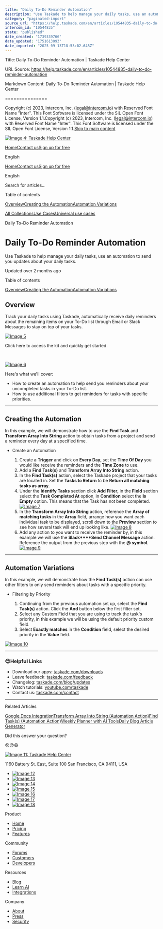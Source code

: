 ```yaml
---
title: "Daily To-Do Reminder Automation"
description: "Use Taskade to help manage your daily tasks, use an automation to send you updates about your daily tasks."
category: "paginated-import"
source_url: "https://help.taskade.com/en/articles/10544835-daily-to-do-reminder-automation"
intercom_id: "10544835"
state: "published"
date_created: "1739339766"
date_updated: "1751613093"
date_imported: "2025-09-13T18:53:02.648Z"
---
```


Title: Daily To-Do Reminder Automation | Taskade Help Center

URL Source: https://help.taskade.com/en/articles/10544835-daily-to-do-reminder-automation

Markdown Content:
Daily To-Do Reminder Automation | Taskade Help Center

===============

Copyright (c) 2023, Intercom, Inc. (legal@intercom.io) with Reserved Font Name "Inter". This Font Software is licensed under the SIL Open Font License, Version 1.1.Copyright (c) 2023, Intercom, Inc. (legal@intercom.io) with Reserved Font Name "Inter". This Font Software is licensed under the SIL Open Font License, Version 1.1.[Skip to main content](https://help.taskade.com/en/articles/10544835-daily-to-do-reminder-automation#main-content)

[![Image 4: Taskade Help Center](https://downloads.intercomcdn.com/i/o/490280/d14603621e78c833c2d0e66f/2d1230f35f3009fff25b2989e93312a5.png)](https://help.taskade.com/en/)

[Home](https://www.taskade.com/)[Contact us](https://www.taskade.com/contact)[Sign up for free](https://www.taskade.com/signup)

English

[Home](https://www.taskade.com/)[Contact us](https://www.taskade.com/contact)[Sign up for free](https://www.taskade.com/signup)

English

Search for articles... 

Table of contents

[Overview](https://help.taskade.com/en/articles/10544835-daily-to-do-reminder-automation#h_47cdb2b1d3)[Creating the Automation](https://help.taskade.com/en/articles/10544835-daily-to-do-reminder-automation#h_815143ff11)[Automation Variations](https://help.taskade.com/en/articles/10544835-daily-to-do-reminder-automation#h_065a59450c)

[All Collections](https://help.taskade.com/en/)[Use Cases](https://help.taskade.com/en/collections/8400901-use-cases)[Universal use cases](https://help.taskade.com/en/collections/10604075-universal-use-cases)

Daily To-Do Reminder Automation

Daily To-Do Reminder Automation
===============================

Use Taskade to help manage your daily tasks, use an automation to send you updates about your daily tasks.

Updated over 2 months ago

Table of contents

[Overview](https://help.taskade.com/en/articles/10544835-daily-to-do-reminder-automation#h_47cdb2b1d3)[Creating the Automation](https://help.taskade.com/en/articles/10544835-daily-to-do-reminder-automation#h_815143ff11)[Automation Variations](https://help.taskade.com/en/articles/10544835-daily-to-do-reminder-automation#h_065a59450c)

Overview
--------

Track your daily tasks using Taskade, automatically receive daily reminders about the remaining items on your To-Do list through Email or Slack Messages to stay on top of your tasks.

[![Image 5](https://downloads.intercomcdn.com/i/o/plyqw4hf/1376615010/6a889d5bf02374a39ce4a60e6cc8/CleanShot+2025-02-12+at+15_46_20%402x.png?expires=1757791800&signature=fbce5fb7319d00a26999e0778875ef5f4092ad9cbe5bf724bf6ca690533cd97c&req=dSMgEM9%2FmIFeWfMW1HO4zV4dlcxUSvt%2FlIxn4%2BxIuCLmOpWLSGNfSouLH1S3%0A%2Bbv4a2qA8r0Gr2Lmhi8%3D%0A)](https://downloads.intercomcdn.com/i/o/plyqw4hf/1376615010/6a889d5bf02374a39ce4a60e6cc8/CleanShot+2025-02-12+at+15_46_20%402x.png?expires=1757791800&signature=fbce5fb7319d00a26999e0778875ef5f4092ad9cbe5bf724bf6ca690533cd97c&req=dSMgEM9%2FmIFeWfMW1HO4zV4dlcxUSvt%2FlIxn4%2BxIuCLmOpWLSGNfSouLH1S3%0A%2Bbv4a2qA8r0Gr2Lmhi8%3D%0A)

Click here to access the kit and quickly get started.

​

[![Image 6](https://downloads.intercomcdn.com/i/o/plyqw4hf/1583688093/0c465886bb7aef01b061a9bf941a/ADD+TO+WORKSPACE1.png?expires=1757791800&signature=fb4d9daba2805817e70f17f85e75e9a6ea840ff6ae42e14b8f07e92f1e266a88&req=dSUvFc92lYFWWvMW1HO4zV6h9aCcosHjpqZPGws9S63zIq4WWwfOmqiItKcL%0Ag1boiAymZKcpl7XiX0Q%3D%0A)](https://www.taskade.com/k/01JKWJ5MAT7V3A0C71EZTKFCXX)

Here's what we'll cover:

*   How to create an automation to help send you reminders about your uncompleted tasks in your To-Do list.  
*   How to use additional filters to get reminders for tasks with specific priorities. 

* * *

Creating the Automation
-----------------------

In this example, we will demonstrate how to use the **Find Task** and **Transform Array Into String** action to obtain tasks from a project and send a reminder every day at a specified time.

*   Create an Automation  

    1.   Create a **Trigger** and click on **Every Day**, set the **Time Of Day** you would like receive the reminders and the **Time Zone** to use.  
    2.   Add a **Find Task(s)** and **Transform Array Into String** action.  
    3.   In the **Find Task(s)** action, select the Taskade project that your tasks are located in. Set the **Tasks to Return** to be **Return all matching tasks as array**.  
    4.   Under the **Identify Tasks** section click **Add Filter**, in the **Field** section select the **Task Completed At** option, in **Condition** select the **Is Empty** option. This means that the Task has not been completed.  [![Image 7](https://downloads.intercomcdn.com/i/o/plyqw4hf/1376611777/0d42e885924e556391acbf8095b8/CleanShot+2025-02-12+at+15_43_10%402x.png?expires=1757791800&signature=c6275c6b94a628b6d9a451babee9e02ce9a7f4d240212ebd48c01a73a0c21f6b&req=dSMgEM9%2FnIZYXvMW1HO4zcw2mwtiZ98dxSbGeoHS%2BI3Zh%2B%2B4zDznMDckXTSJ%0ApviN%0A)](https://downloads.intercomcdn.com/i/o/plyqw4hf/1376611777/0d42e885924e556391acbf8095b8/CleanShot+2025-02-12+at+15_43_10%402x.png?expires=1757791800&signature=c6275c6b94a628b6d9a451babee9e02ce9a7f4d240212ebd48c01a73a0c21f6b&req=dSMgEM9%2FnIZYXvMW1HO4zcw2mwtiZ98dxSbGeoHS%2BI3Zh%2B%2B4zDznMDckXTSJ%0ApviN%0A)  
    5.   In the **Transform Array Into String** action, reference the **Array of matching tasks** in the **Array** field, arrange how you want each individual task to be displayed, scroll down to the **Preview** section to see how several task will end up looking like.  [![Image 8](https://downloads.intercomcdn.com/i/o/plyqw4hf/1376613269/d0c2275a04887034c97adb46532c/CleanShot+2025-02-12+at+15_44_46%402x.png?expires=1757791800&signature=d630746d93b94ab3b398a7d2a62dfc5bb31a3cf955b171d363d1fec2fcd756d0&req=dSMgEM9%2FnoNZUPMW1HO4zYyikOE0G1x9psftcXdMiCdY66dBP7ldRCF8XjJV%0AnpmW%0A)](https://downloads.intercomcdn.com/i/o/plyqw4hf/1376613269/d0c2275a04887034c97adb46532c/CleanShot+2025-02-12+at+15_44_46%402x.png?expires=1757791800&signature=d630746d93b94ab3b398a7d2a62dfc5bb31a3cf955b171d363d1fec2fcd756d0&req=dSMgEM9%2FnoNZUPMW1HO4zYyikOE0G1x9psftcXdMiCdY66dBP7ldRCF8XjJV%0AnpmW%0A)  
    6.   Add any action to you want to receive the reminder by, in this example we will use the **Slack****Send Channel Message** action. Reference the output from the previous step with the **@ symbol**.  [![Image 9](https://downloads.intercomcdn.com/i/o/plyqw4hf/1376613763/d9bac64f4e145985b704b1a22b23/CleanShot+2025-02-12+at+15_45_14%402x.png?expires=1757791800&signature=9f79f7a422d35d362f0ff84ba06975a53d5bb0e05352ddb9b42403c24b00cf97&req=dSMgEM9%2FnoZZWvMW1HO4zS17nE0iJqAxSO%2BhZlEEcy8IwmMKzUc14XCK5QNy%0AsVx0%0A)](https://downloads.intercomcdn.com/i/o/plyqw4hf/1376613763/d9bac64f4e145985b704b1a22b23/CleanShot+2025-02-12+at+15_45_14%402x.png?expires=1757791800&signature=9f79f7a422d35d362f0ff84ba06975a53d5bb0e05352ddb9b42403c24b00cf97&req=dSMgEM9%2FnoZZWvMW1HO4zS17nE0iJqAxSO%2BhZlEEcy8IwmMKzUc14XCK5QNy%0AsVx0%0A)  

* * *

Automation Variations
---------------------

In this example, we will demonstrate how the **Find Task(s)** action can use other filters to only send reminders about tasks with a specific priority.

*   Filtering by Priority  

    1.   Continuing from the previous automation set up, select the **Find Task(s)** action. Click the **And** button below the first filter set.  
    2.   Select any [Custom Field](https://intercom.help/taskade/en/articles/9767679-custom-fields) that you are using to track the task's priority, in this example we will be using the default priority custom field.  
    3.   Select **Exactly matches** in the **Condition** field, select the desired priority in the **Value** field. 

[![Image 10](https://downloads.intercomcdn.com/i/o/plyqw4hf/1376616173/08be83ca6898927787ca13230740/CleanShot+2025-02-12+at+15_47_28%402x.png?expires=1757791800&signature=d55e667cdd0f64eb3890b8a838afd93c30319bc46a2fe4921115f0de39d2767c&req=dSMgEM9%2Fm4BYWvMW1HO4zevE26jGpV%2B9EbDHvP4IXEw%2BxDRhmmlWsZsBd2it%0Apb6JiQKzctXfxxSRj%2Bg%3D%0A)](https://downloads.intercomcdn.com/i/o/plyqw4hf/1376616173/08be83ca6898927787ca13230740/CleanShot+2025-02-12+at+15_47_28%402x.png?expires=1757791800&signature=d55e667cdd0f64eb3890b8a838afd93c30319bc46a2fe4921115f0de39d2767c&req=dSMgEM9%2Fm4BYWvMW1HO4zevE26jGpV%2B9EbDHvP4IXEw%2BxDRhmmlWsZsBd2it%0Apb6JiQKzctXfxxSRj%2Bg%3D%0A)

* * *

### 😊**Helpful Links**

*   Download our apps: [taskade.com/downloads](https://taskade.com/downloads) 
*   Leave feedback: [taskade.com/feedback](https://taskade.com/feedback) 
*   Changelog: [taskade.com/blog/updates](https://taskade.com/blog/updates) 
*   Watch tutorials: [youtube.com/taskade](https://youtube.com/taskade) 
*   Contact us: [taskade.com/contact](https://taskade.com/contact) 

* * *

Related Articles

[Google Docs Integration](https://help.taskade.com/en/articles/10101659-google-docs-integration)[Transform Array Into String (Automation Action)](https://help.taskade.com/en/articles/10498015-transform-array-into-string-automation-action)[Find Task(s) (Automation Action)](https://help.taskade.com/en/articles/10504418-find-task-s-automation-action)[Weekly Planner with AI Tools](https://help.taskade.com/en/articles/10505749-weekly-planner-with-ai-tools)[Daily Blog Article Generator](https://help.taskade.com/en/articles/10575689-daily-blog-article-generator)

Did this answer your question?

😞😐😃

[![Image 11: Taskade Help Center](https://downloads.intercomcdn.com/i/o/566097/5267af56373cca21ec2cea67/2d1230f35f3009fff25b2989e93312a5.png)](https://help.taskade.com/en/)

11‌60 Battery St. East, Suite 100 San‌ Francisco, CA 94111, USA

*   [![Image 12](https://intercom.help/taskade/assets/svg/icon:social-linkedin/ffffff)](https://www.linkedin.com/company/taskade/)
*   [![Image 13](https://intercom.help/taskade/assets/svg/icon:social-facebook/ffffff)](https://www.facebook.com/taskade)
*   [![Image 14](https://intercom.help/taskade/assets/svg/icon:social-github/ffffff)](https://github.com/taskade)
*   [![Image 15](https://intercom.help/taskade/assets/svg/icon:social-instagram/ffffff)](https://www.instagram.com/taskade)
*   [![Image 16](https://intercom.help/taskade/assets/svg/icon:social-youtube/ffffff)](https://www.youtube.com/taskade)
*   [![Image 17](https://intercom.help/taskade/assets/svg/icon:social-reddit/ffffff)](https://www.reddit.com/r/taskade)
*   [![Image 18](https://intercom.help/taskade/assets/svg/icon:social-twitter-x/ffffff)](https://www.twitter.com/taskade)

Product

*   [Home](https://www.taskade.com/)
*   [Pricing](https://www.taskade.com/pricing)
*   [Features](https://www.taskade.com/features)

Community

*   [Forums](https://www.taskade.com/community)
*   [Customers](https://taskade.com/reviews)
*   [Developers](https://developers.taskade.com/)

Resources

*   [Blog](https://www.taskade.com/blog/)
*   [Learn AI](https://www.taskade.com/learn)
*   [Integrations](https://www.taskade.com/integrations)

Company

*   [About](https://www.taskade.com/about)
*   [Press](https://www.taskade.com/press)
*   [Security](https://www.taskade.com/security)
